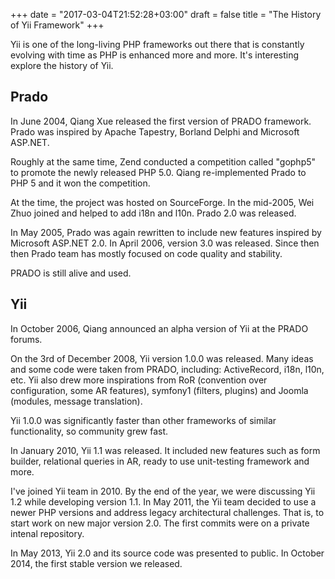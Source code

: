 +++
date = "2017-03-04T21:52:28+03:00"
draft = false
title = "The History of Yii Framework"
+++

Yii is one of the long-living PHP frameworks out there that is constantly evolving with time
as PHP is enhanced more and more. It's interesting explore the history of Yii.  

## Prado

In June 2004, Qiang Xue released the first version of PRADO framework. Prado was inspired
by Apache Tapestry, Borland Delphi and Microsoft ASP.NET.

Roughly at the same time, Zend conducted a competition called "gophp5" to promote
the newly released PHP 5.0. Qiang re-implemented Prado to PHP 5 and it won the
competition.

At the time, the project was hosted on SourceForge. In the mid-2005, Wei Zhuo joined
and helped to add i18n and l10n. Prado 2.0 was released.

In May 2005, Prado was again rewritten to include new features inspired
by Microsoft ASP.NET 2.0. In April 2006, version 3.0 was released. Since
then then Prado team has mostly focused on code quality and stability.

PRADO is still alive and used.

## Yii

In October 2006, Qiang announced an alpha version of Yii at the PRADO forums.

On the 3rd of December 2008, Yii version 1.0.0 was released. Many ideas and some code were taken
from PRADO, including: ActiveRecord, i18n, l10n, etc. Yii also drew more inspirations from
RoR (convention over configuration, some AR features), symfony1 (filters,
plugins) and Joomla (modules, message translation).

Yii 1.0.0 was significantly faster than other frameworks of similar functionality,
so community grew fast.

In January 2010, Yii 1.1 was released. It included new features such as form builder,
relational queries in AR, ready to use unit-testing framework and more.

I've joined Yii team in 2010. By the end of the year, we were discussing Yii 1.2
while developing version 1.1. In May 2011, the Yii team decided to use a newer PHP versions
and address legacy architectural challenges. That is, to start work on new major version 2.0.
The first commits were on a private intenal repository.

In May 2013, Yii 2.0 and its source code was presented to public. In October 2014, the first stable
version we released.
